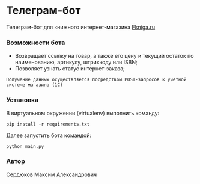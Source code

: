 # Телеграм-бот
Телеграм-бот для книжного интернет-магазина [Fkniga.ru](http://fkniga.ru)
### Возможности бота
- Возвращает ссылку на товар, а также его цену и текущий остаток по наименованию, артикулу, штрихкоду или ISBN;
- Позволяет узнать статус интернет-заказа;

`
Получение данных осуществляется посредством POST-запросов к учетной системе магазина (1С)
`
### Установка
В виртуальном окружении (virtualenv) выполнить команду:
```
pip install -r requirements.txt
```
Далее запустить бота командой:
```
python main.py
```
### Автор
Сердюков Максим Александрович